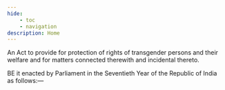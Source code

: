 ```yaml
---
hide:
    - toc
    - navigation
description: Home
---
```


An Act to provide for protection of rights of transgender persons and their welfare and for matters connected therewith and incidental thereto.

BE it enacted by Parliament in the Seventieth Year of the Republic of India as follows:—
